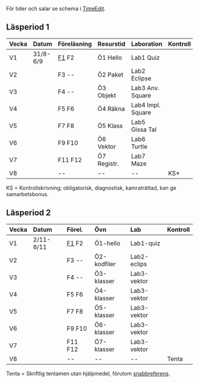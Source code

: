För tider och salar se schema i [TimeEdit].

## Läsperiod 1 ##

| Vecka| Datum        | Föreläsning | Resurstid  | Laboration           |Kontroll|
|:-----|:-------------|:------------|:-----------|:---------------------|:-------|
| V1   | 31/8-6/9     | [F1] F2     | Ö1 Hello   | Lab1 Quiz            |        |
| V2   |              | F3  --      | Ö2 Paket   | Lab2 Eclipse         |        |
| V3   |              | F4  --      | Ö3 Objekt  | Lab3 Anv. Square     |        |
| V4   |              | F5 F6       | Ö4 Räkna   | Lab4 Impl. Square    |        |
| V5   |              | F7 F8       | Ö5 Klass   | Lab5 Gissa Tal       |        |
| V6   |              | F9 F10      | Ö6 Vektor  | Lab6 Turtle          |        |
| V7   |              | F11 F12     | Ö7 Registr.| Lab7 Maze            |        |
| V8   |              | --          | --         | --                   | KS*    |

KS = Kontrollskrivning; obligatorisk, diagnostisk, kamraträttad, kan ge samarbetsbonus.

## Läsperiod 2 ##

| Vecka| Datum        | Förel.      | Övn        | Lab           |Kontroll|
|:-----|:-------------|:------------|:-----------|:--------------|:-------|
| V1   | 2/11-8/11    | [F1] F2     | Ö1-hello   | Lab1-quiz     |        |
| V2   |              | F3  --      | Ö2-kodfiler| Lab2-eclips   |        |
| V3   |              | F4  --      | Ö3-klasser | Lab3-vektor   |        |
| V4   |              | F5 F6       | Ö4-klasser | Lab3-vektor   |        |
| V5   |              | F7 F8       | Ö5-klasser | Lab3-vektor   |        |
| V6   |              | F9 F10      | Ö6-klasser | Lab3-vektor   |        |
| V7   |              | F11 F12     | Ö7-klasser | Lab3-vektor   |        |
| V8   |              | --          | --         | --            | Tenta  |

Tenta = Skriftlig tentamen utan hjälpmedel, förutom [snabbreferens].

[TimeEdit]: http://cs.lth.se/eda016/schema   
[F1]: http://fileadmin.cs.lth.se/cs/Education/EDA016/lectures/f1.pdf
[snabbreferens]: http://fileadmin.cs.lth.se/cs/Education/EDA016/general/quickref-booklet.pdf